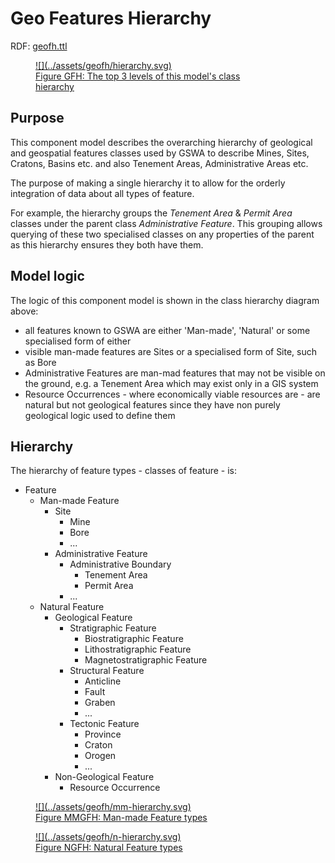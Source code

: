 # Geo Features Hierarchy

RDF: [geofh.ttl](https://github.com/Geological-Survey-of-Western-Australia/GSWA-Supermodel/blob/main/rdf/components/geofh.ttl)

<a href="../../assets/geofh/hierarchy.svg">
<figure id="figure-gfh" markdown style="width:70%">
  ![](../assets/geofh/hierarchy.svg)
  <figcaption>Figure GFH: The top 3 levels of this model's class hierarchy</figcaption>
</figure>
</a>

## Purpose 

This component model describes the overarching hierarchy of geological and geospatial features classes used by GSWA to describe Mines, Sites, Cratons, Basins etc. and also Tenement Areas, Administrative Areas etc.

The purpose of making a single hierarchy it to allow for the orderly integration of data about all types of feature. 

For example, the hierarchy groups the _Tenement Area_ & _Permit Area_ classes under the parent class _Administrative Feature_. This grouping allows querying of these two specialised classes on any properties of the parent as this hierarchy ensures they both have them.

## Model logic

The logic of this component model is shown in the class hierarchy diagram above:

* all features known to GSWA are either 'Man-made', 'Natural' or some specialised form of either 
* visible man-made features are Sites or a specialised form of Site, such as Bore
* Administrative Features are man-mad features that may not be visible on the ground, e.g. a Tenement Area which may exist only in a GIS system
* Resource Occurrences - where economically viable resources are - are natural but not geological features since they have non purely geological logic used to define them

## Hierarchy

The hierarchy of feature types - classes of feature - is:

* Feature
  * Man-made Feature
    * Site
      * Mine
      * Bore
      * ...
    * Administrative Feature
      * Administrative Boundary
        * Tenement Area
        * Permit Area
      * ...
  * Natural Feature
    * Geological Feature
      * Stratigraphic Feature
        * Biostratigraphic Feature
        * Lithostratigraphic Feature
        * Magnetostratigraphic Feature
      * Structural Feature
        * Anticline
        * Fault
        * Graben
        * ...
      * Tectonic Feature
        * Province
        * Craton
        * Orogen
        * ...
    * Non-Geological Feature
      * Resource Occurrence

<a href="../../assets/geofh/mm-hierarchy.svg">
<figure id="figure-gfh" markdown style="width:80%">
  ![](../assets/geofh/mm-hierarchy.svg)
  <figcaption>Figure MMGFH: Man-made Feature types</figcaption>
</figure>
</a>

<a href="../../assets/geofh/n-hierarchy.svg">
<figure id="figure-gfh" markdown style="width:100%">
  ![](../assets/geofh/n-hierarchy.svg)
  <figcaption>Figure NGFH: Natural Feature types</figcaption>
</figure>
</a>